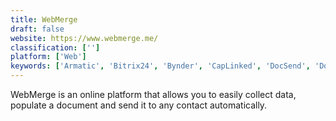 ```yaml
---
title: WebMerge
draft: false 
website: https://www.webmerge.me/
classification: ['']
platform: ['Web']
keywords: ['Armatic', 'Bitrix24', 'Bynder', 'CapLinked', 'DocSend', 'Documate', 'Dokmee', 'Fluix', 'Formstack', 'GoCanvas', 'Huddle', 'Intellect', 'Marketing Optimizer', 'Nintex', 'Onehub', 'PandaDoc', 'Parley Pro', 'Process Street', 'Repsly', 'Samepage', 'Seismic', 'Windward Studios', 'Workshare']
---
```

WebMerge is an online platform that allows you to easily collect data, populate a document and send it to any contact automatically.